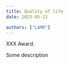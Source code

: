```yaml
---
title: Quality of life
date: 2023-05-12

authors: ["LAMR"]
---
```


XXX Award.

<!--more-->

Some description
